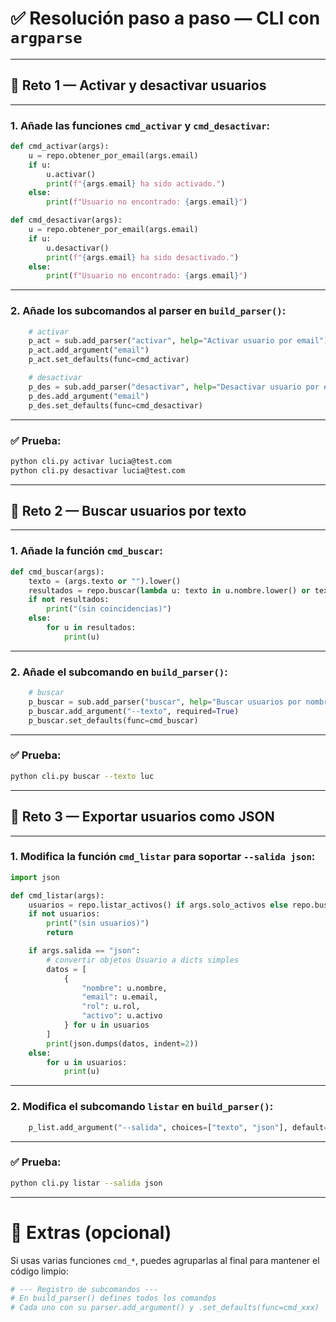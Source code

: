 # ✅ Resolución paso a paso — CLI con `argparse`

---

## 🔹 Reto 1 — Activar y desactivar usuarios

---

### 1. Añade las funciones `cmd_activar` y `cmd_desactivar`:

```python
def cmd_activar(args):
    u = repo.obtener_por_email(args.email)
    if u:
        u.activar()
        print(f"{args.email} ha sido activado.")
    else:
        print(f"Usuario no encontrado: {args.email}")

def cmd_desactivar(args):
    u = repo.obtener_por_email(args.email)
    if u:
        u.desactivar()
        print(f"{args.email} ha sido desactivado.")
    else:
        print(f"Usuario no encontrado: {args.email}")
```

---

### 2. Añade los subcomandos al parser en `build_parser()`:

```python
    # activar
    p_act = sub.add_parser("activar", help="Activar usuario por email")
    p_act.add_argument("email")
    p_act.set_defaults(func=cmd_activar)

    # desactivar
    p_des = sub.add_parser("desactivar", help="Desactivar usuario por email")
    p_des.add_argument("email")
    p_des.set_defaults(func=cmd_desactivar)
```

---

### ✅ Prueba:

```bash
python cli.py activar lucia@test.com
python cli.py desactivar lucia@test.com
```

---

## 🔹 Reto 2 — Buscar usuarios por texto

---

### 1. Añade la función `cmd_buscar`:

```python
def cmd_buscar(args):
    texto = (args.texto or "").lower()
    resultados = repo.buscar(lambda u: texto in u.nombre.lower() or texto in u.email.lower())
    if not resultados:
        print("(sin coincidencias)")
    else:
        for u in resultados:
            print(u)
```

---

### 2. Añade el subcomando en `build_parser()`:

```python
    # buscar
    p_buscar = sub.add_parser("buscar", help="Buscar usuarios por nombre o email")
    p_buscar.add_argument("--texto", required=True)
    p_buscar.set_defaults(func=cmd_buscar)
```

---

### ✅ Prueba:

```bash
python cli.py buscar --texto luc
```

---

## 🔹 Reto 3 — Exportar usuarios como JSON

---

### 1. Modifica la función `cmd_listar` para soportar `--salida json`:

```python
import json

def cmd_listar(args):
    usuarios = repo.listar_activos() if args.solo_activos else repo.buscar(lambda _: True)
    if not usuarios:
        print("(sin usuarios)")
        return

    if args.salida == "json":
        # convertir objetos Usuario a dicts simples
        datos = [
            {
                "nombre": u.nombre,
                "email": u.email,
                "rol": u.rol,
                "activo": u.activo
            } for u in usuarios
        ]
        print(json.dumps(datos, indent=2))
    else:
        for u in usuarios:
            print(u)
```

---

### 2. Modifica el subcomando `listar` en `build_parser()`:

```python
    p_list.add_argument("--salida", choices=["texto", "json"], default="texto")
```

---

### ✅ Prueba:

```bash
python cli.py listar --salida json
```

---

# 🧹 Extras (opcional)

Si usas varias funciones `cmd_*`, puedes agruparlas al final para mantener el código limpio:

```python
# --- Registro de subcomandos ---
# En build_parser() defines todos los comandos
# Cada uno con su parser.add_argument() y .set_defaults(func=cmd_xxx)
```
